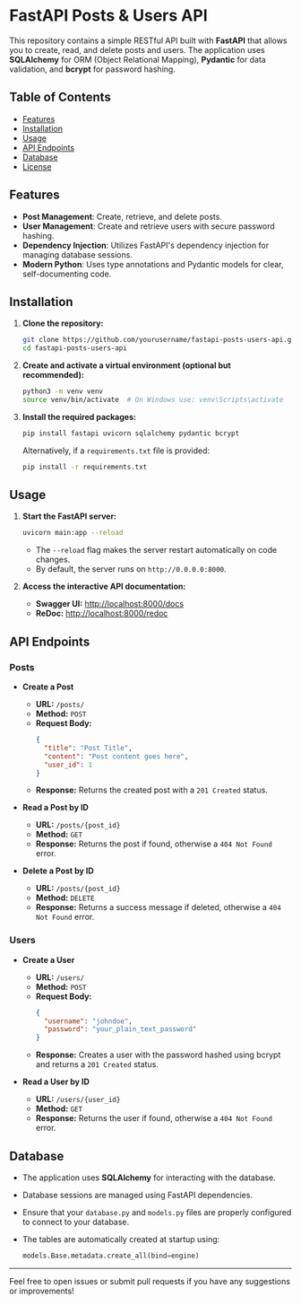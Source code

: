 # FastAPI Posts & Users API

This repository contains a simple RESTful API built with **FastAPI** that allows you to create, read, and delete posts and users. The application uses **SQLAlchemy** for ORM (Object Relational Mapping), **Pydantic** for data validation, and **bcrypt** for password hashing.

## Table of Contents

- [Features](#features)
- [Installation](#installation)
- [Usage](#usage)
- [API Endpoints](#api-endpoints)
- [Database](#database)
- [License](#license)

## Features

- **Post Management**: Create, retrieve, and delete posts.
- **User Management**: Create and retrieve users with secure password hashing.
- **Dependency Injection**: Utilizes FastAPI's dependency injection for managing database sessions.
- **Modern Python**: Uses type annotations and Pydantic models for clear, self-documenting code.

## Installation

1. **Clone the repository:**

   ```bash
   git clone https://github.com/yourusername/fastapi-posts-users-api.git
   cd fastapi-posts-users-api
   ```

2. **Create and activate a virtual environment (optional but recommended):**

   ```bash
   python3 -m venv venv
   source venv/bin/activate  # On Windows use: venv\Scripts\activate
   ```

3. **Install the required packages:**

   ```bash
   pip install fastapi uvicorn sqlalchemy pydantic bcrypt
   ```

   Alternatively, if a `requirements.txt` file is provided:

   ```bash
   pip install -r requirements.txt
   ```

## Usage

1. **Start the FastAPI server:**

   ```bash
   uvicorn main:app --reload
   ```

   - The `--reload` flag makes the server restart automatically on code changes.
   - By default, the server runs on `http://0.0.0.0:8000`.

2. **Access the interactive API documentation:**

   - **Swagger UI:** [http://localhost:8000/docs](http://localhost:8000/docs)
   - **ReDoc:** [http://localhost:8000/redoc](http://localhost:8000/redoc)

## API Endpoints

### Posts

- **Create a Post**
  - **URL:** `/posts/`
  - **Method:** `POST`
  - **Request Body:**
    ```json
    {
      "title": "Post Title",
      "content": "Post content goes here",
      "user_id": 1
    }
    ```
  - **Response:** Returns the created post with a `201 Created` status.

- **Read a Post by ID**
  - **URL:** `/posts/{post_id}`
  - **Method:** `GET`
  - **Response:** Returns the post if found, otherwise a `404 Not Found` error.

- **Delete a Post by ID**
  - **URL:** `/posts/{post_id}`
  - **Method:** `DELETE`
  - **Response:** Returns a success message if deleted, otherwise a `404 Not Found` error.

### Users

- **Create a User**
  - **URL:** `/users/`
  - **Method:** `POST`
  - **Request Body:**
    ```json
    {
      "username": "johndoe",
      "password": "your_plain_text_password"
    }
    ```
  - **Response:** Creates a user with the password hashed using bcrypt and returns a `201 Created` status.

- **Read a User by ID**
  - **URL:** `/users/{user_id}`
  - **Method:** `GET`
  - **Response:** Returns the user if found, otherwise a `404 Not Found` error.

## Database

- The application uses **SQLAlchemy** for interacting with the database.
- Database sessions are managed using FastAPI dependencies.
- Ensure that your `database.py` and `models.py` files are properly configured to connect to your database.
- The tables are automatically created at startup using:
  
  ```python
  models.Base.metadata.create_all(bind=engine)
  ```
---

Feel free to open issues or submit pull requests if you have any suggestions or improvements!

